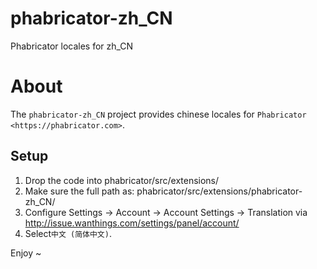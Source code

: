 # phabricator-zh_CN
Phabricator locales for zh_CN

About
=====

The ``phabricator-zh_CN`` project provides chinese locales for `Phabricator <https://phabricator.com>`.

Setup
-----

1. Drop the code into phabricator/src/extensions/
2. Make sure the full path as: phabricator/src/extensions/phabricator-zh_CN/
3. Configure Settings -> Account -> Account Settings -> Translation via http://issue.wanthings.com/settings/panel/account/
4. Select`中文 (简体中文)`.

Enjoy ~
